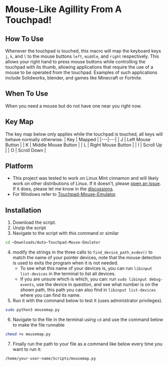 # Mouse-Like Agillity From A Touchpad!

## How To Use
Whenever the touchpad is touched, this macro will map the keyboard keys `j`, `k`, and `l` to the mouse buttons `left`, `middle`, and `right` respectively. 
This allows your right hand to press mouse buttons while controlling the touchpad with its thumb, allowing applications that require the use of a mouse to be operated from the touchpad. Examples of such applications include Solidworks, blender, and games like Minecraft or Fortnite.

## When To Use
When you need a mouse but do not have one near you right now.

## Key Map
The key map below only applies while the touchpad is touched, all keys will behave normally otherwise.
| Key | Mapped |
|---|---|
| J | Left Mouse Button |
| K | Middle Mouse Button |
| L | Right Mouse Button |
| I | Scroll Up |
| O | Scroll Down |

## Platform
- This project was tested to work on Linux Mint cinnamon and will likely work on other distributions of Linux. If it doesn't, please [open an issue](https://github.com/SP4CEBARsystems/Auto-Touchpad-Mouse-Emulator/issues). If it does, please let me know in the [discussions](https://github.com/SP4CEBARsystems/Auto-Touchpad-Mouse-Emulator/discussions).
- For Windows refer to [Touchpad-Mouse-Emulator](https://github.com/SP4CEBARsystems/Touchpad-Mouse-Emulator).

## Installation
1. Download the script.
2. Unzip the script
3. Navigate to the script with this command or similar
  ```sh
  cd ~Downloads/Auto-Touchpad-Mouse-Emulator
  ```
4. modify the strings in the three calls to `find_device_path_evdev()` to match the name of your pointer devices, note that the mouse detection is used to exits the program when it is not needed.
    - To see what this name of your devices is, you can run `libinput list-devices` in the terminal to list all devices.
    - If you are unsure which is which, you can: run `sudo libinput debug-events`, use the device in question, and see what number is on the shown path, this path you can also find in `libinput list-devices` where you can find its name.
5. Run it with the command below to test it (uses administrator privileges).
  ```sh
  sudo python3 mousemap.py
  ```
6. Navigate to the file in the terminal using `cd` and use the command below to make the file runnable
```sh
chmod +x mousemap.py
```
7. Finally run the path to your file as a command like below every time you want to run it:
```sh
/home/your-user-name/Scripts/mousemap.py
```
